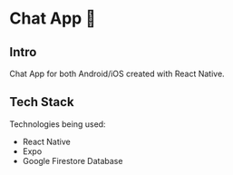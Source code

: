 # Chat App  📱  

## Intro

Chat App for both Android/iOS created with React Native.

## Tech Stack
Technologies being used:
- React Native
- Expo
- Google Firestore Database
